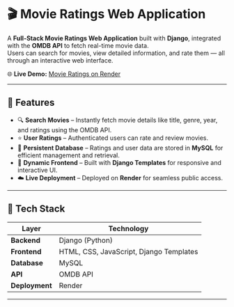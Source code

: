 # 🎬 Movie Ratings Web Application

A **Full-Stack Movie Ratings Web Application** built with **Django**, integrated with the **OMDB API** to fetch real-time movie data.  
Users can search for movies, view detailed information, and rate them — all through an interactive web interface.

🌐 **Live Demo:** [Movie Ratings on Render](https://movieratings.onrender.com/)  


---

## 🚀 Features

- 🔍 **Search Movies** – Instantly fetch movie details like title, genre, year, and ratings using the OMDB API.  
- ⭐ **User Ratings** – Authenticated users can rate and review movies.  
- 💾 **Persistent Database** – Ratings and user data are stored in **MySQL** for efficient management and retrieval.  
- 🎨 **Dynamic Frontend** – Built with **Django Templates** for responsive and interactive UI.  
- ☁️ **Live Deployment** – Deployed on **Render** for seamless public access.  

---

## 🧱 Tech Stack

| Layer | Technology |
|-------|-------------|
| **Backend** | Django (Python) |
| **Frontend** | HTML, CSS, JavaScript, Django Templates |
| **Database** | MySQL |
| **API** | OMDB API |
| **Deployment** | Render |

---

